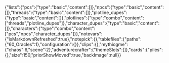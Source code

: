 {"lists":{"pcs":{"type":"basic","content":[]},"npcs":{"type":"basic","content":[]},"threads":{"type":"basic","content":[]},"plotline_dupes":{"type":"basic","content":[]},"plotlines":{"type":"combo","content":["threads","plotline_dupes"]},"character_dupes":{"type":"basic","content":[]},"characters":{"type":"combo","content":["pcs","npcs","character_dupes"]}},"notevars":{"isMarkdownRefreshed":true},"notepick":{},"tablefiles":{"paths":{"60_Oracles":1},"configuration":{}},"clips":{},"mythicgme":{"chaos":6,"scene":2},"adventurecrafter":{"themeSlots":[]},"cards":{"piles":{},"size":150,"priorShowMoved":true,"backImage":null}}